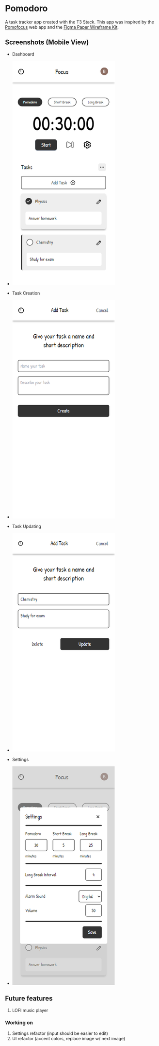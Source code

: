 # Pomodoro

A task tracker app created with the T3 Stack. This app was inspired by the [Pomofocus](https://pomofocus.io/app) web app and the [Figma Paper Wireframe Kit](https://www.figma.com/community/file/1075811850250564922).

## Screenshots (Mobile View)

- Dashboard
- ![Mobile Dashboard](screenshots/Mobile_Dashboard.png)

- Task Creation
- ![Mobile Create Task](screenshots/Mobile_CreateTask.png)

- Task Updating
- ![Mobile Update Task](screenshots/Mobile_EditTask.png)

- Settings
- ![Mobile Settings](screenshots/Mobile_Settings.png)

## Future features

1. LOFI music player

### Working on

1. Settings refactor (input should be easier to edit)
2. UI refactor (accent colors, replace image w/ next image)
